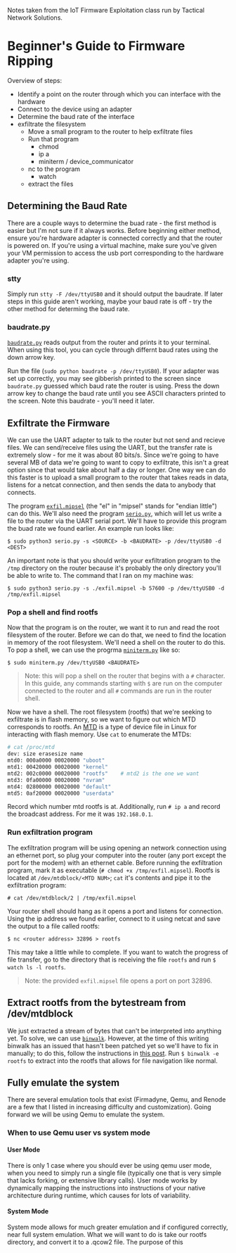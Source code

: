 Notes taken from the IoT Firmware Exploitation class run by Tactical Network Solutions.

# Beginner's Guide to Firmware Ripping

Overview of steps:
- Identify a point on the router through which you can interface with the hardware
- Connect to the device using an adapter
- Determine the baud rate of the interface
- exfiltrate the filesystem
	- Move a small program to the router to help exfiltrate files
	- Run that program
		- chmod
		- ip a
		- miniterm / device_communicator
	- nc to the program
		- watch
	- extract the files

## Determining the Baud Rate
There are a couple ways to determine the buad rate - the first method is easier but I'm not sure if it always works. Before beginning either method, ensure you're hardware adapter is connected correctly and that the router is powered on. If you're using a virtual machine, make sure you've given your VM permission to access the usb port corresponding to the hardware adapter you're using. 

### stty
Simply run `stty -F /dev/ttyUSB0` and it should output the baudrate. If later steps in this guide aren't working, maybe your baud rate is off - try the other method for determing the baud rate.

### baudrate.py
[`baudrate.py`](https://github.com/tristan-white/baudrate) reads output from the router and prints it to your terminal. When using this tool, you can cycle through differnt baud rates using the down arrow key.

Run the file (`sudo python baudrate -p /dev/ttyUSB0`). If your adapter was set up correctly, you may see gibberish printed to the screen since `baudrate.py` guessed which baud rate the router is using. Press the down arrow key to change the baud rate until you see ASCII characters printed to the screen. Note this baudrate - you'll need it later.

## Exfiltrate the Firmware
We can use the UART adapter to talk to the router but not send and recieve files. We can send/receive files using the UART, but the transfer rate is extremely slow - for me it was about 80 bits/s. Since we're going to have several MB of data we're going to want to copy to exfiltrate, this isn't a great option since that would take about half a day or longer. One way we can do this faster is to upload a small program to the router that takes reads in data, listens for a netcat connection, and then sends the data to anybody that connects.

The program [`exfil.mipsel`](https://drive.google.com/file/d/17AvJecUR4Zv6J38bTupVRV3dmMUyozc8/view?usp=share_link) (the "el" in "mipsel" stands for "endian little") can do this. We'll also need the program [`serio.py`](https://github.com/tristan-white/serio), which will let us write a file to the router via the UART serial port. We'll have to provide this program the buad rate we found earlier. An example run looks like:

`$ sudo python3 serio.py -s <SOURCE> -b <BAUDRATE> -p /dev/ttyUSB0 -d <DEST>`

An important note is that you should write your exfiltration program to the `/tmp` directory on the router because it's probably the only directory you'll be able to write to. The command that I ran on my machine was:

`$ sudo python3 serio.py -s ./exfil.mipsel -b 57600 -p /dev/ttyUSB0 -d /tmp/exfil.mipsel`

### Pop a shell and find rootfs
Now that the program is on the router, we want it to run and read the root filesystem of the router. Before we can do that, we need to find the location in memory of the root filesystem. We'll need a shell on the router to do this. To pop a shell, we can use the progrma [`miniterm.py`](https://gist.github.com/tristan-white/f713a779d2a6e771a7647243c5bdca3f) like so:

`$ sudo miniterm.py /dev/ttyUSB0 <BAUDRATE>`

> Note: this will pop a shell on the router that begins with a `#` character. In this guide, any commands starting with `$` are run on the computer connected to the router and all `#` commands are run in the router shell.

Now we have a shell. The root filesystem (rootfs) that we're seeking to exfiltrate is in flash memory, so we want to figure out which MTD corresponds to rootfs. An [MTD](https://en.wikipedia.org/wiki/Memory_Technology_Device) is a type of device file in Linux for interacting with flash memory. Use `cat` to enumerate the MTDs:

```bash
# cat /proc/mtd
dev: size erasesize name
mtd0: 000a0000 00020000 "uboot"
mtd1: 00420000 00020000 "kernel"
mtd2: 002c0000 00020000 "rootfs"	# mtd2 is the one we want
mtd3: 0fa00000 00020000 "nvram"
mtd4: 02800000 00020000 "default"
mtd5: 0af20000 00020000 "userdata"
```

Record which number mtd rootfs is at. Additionally, run `# ip a` and record the broadcast address. For me it was `192.168.0.1`. 

### Run exfiltration program
The exfiltration program will be using opening an network connection using an ethernet port, so plug your computer into the router (any port except the port for the modem) with an ethernet cable. Before running the exfiltration program, mark it as executable (`# chmod +x /tmp/exfil.mipsel`). Rootfs is located at `/dev/mtdblock/<MTD NUM>`; `cat` it's contents and pipe it to the exfiltration program:

`# cat /dev/mtdblock/2 | /tmp/exfil.mipsel`

Your router shell should hang as it opens a port and listens for connection. Using the ip address we found earlier, connect to it using netcat and save the output to a file called rootfs:

`$ nc <router address> 32896 > rootfs`

This may take a little while to complete. If you want to watch the progress of file transfer, go to the directory that is receiving the file `rootfs` and run `$ watch ls -l rootfs`.

> Note: the provided `exfil.mipsel` file opens a port on port 32896.

## Extract rootfs from the bytestream from /dev/mtdblock
We just extracted a stream of bytes that can't be interpreted into anything yet. To solve, we can use [`binwalk`](https://github.com/ReFirmLabs/binwalk). However, at the time of this writing binwalk has an issued that hasn't been patched yet so we'll have to fix in manually; to do this, follow the instructions in [this post](https://gist.github.com/thanoskoutr/4ea24a443879aa7fc04e075ceba6f689#fix-compile-errors). Run `$ binwalk -e rootfs` to extract into the rootfs that allows for file navigation like normal.

## Fully emulate the system
There are several emulation tools that exist (Firmadyne, Qemu, and Renode are a few that I listed in increasing difficulty and customization). Going forward we will be using Qemu to emulate the system. 

### When to use Qemu user vs system mode
#### User Mode
There is only 1 case where you should ever be using qemu user mode, when you need to simply run a single file (typically one that is very simple that lacks forking, or extensive library calls). User mode works by dynamically mapping the instructions into instructions of your native architecture during runtime, which causes for lots of variability.

#### System Mode
System mode allows for much greater emulation and if configured correctly, near full system emulation. What we will want to do is take our rootfs directory, and convert it to a .qcow2 file. The purpose of this  
